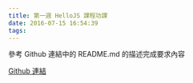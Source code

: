 ```yaml
---
title: 第一週 HelloJS 課程功課
date: 2016-07-15 16:54:39
tags:
---
```


參考 Github 連結中的 README.md 的描述完成要求內容

[Github 連結](https://github.com/trunk-studio/hellojs-homework/tree/master/week1)
